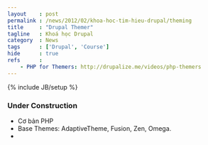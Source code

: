 ```yaml
---
layout    : post
permalink : /news/2012/02/khoa-hoc-tim-hieu-drupal/theming
title     : "Drupal Themer"
tagline   : Khoá học Drupal
category  : News
tags      : ['Drupal', 'Course']
hide      : true
refs      :
    - PHP for Themers: http://drupalize.me/videos/php-themers
---
```

{% include JB/setup %}

### Under Construction

- Cơ bản PHP
- Base Themes: AdaptiveTheme, Fusion, Zen, Omega.
- 